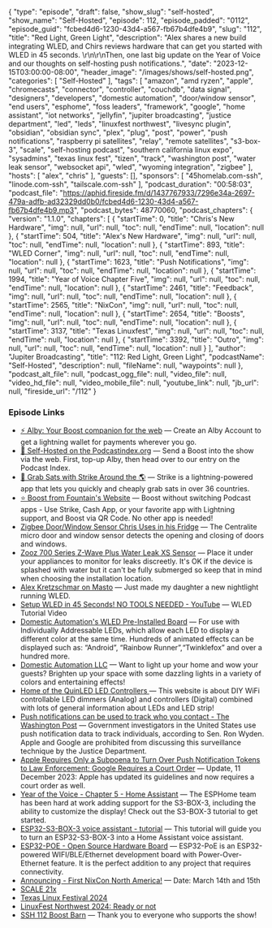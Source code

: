 {
  "type": "episode",
  "draft": false,
  "show_slug": "self-hosted",
  "show_name": "Self-Hosted",
  "episode": 112,
  "episode_padded": "0112",
  "episode_guid": "fcbed4d6-1230-43d4-a567-fb67b4dfe4b9",
  "slug": "112",
  "title": "Red Light, Green Light",
  "description": "Alex shares a new build integrating WLED, and Chirs reviews hardware that can get you started with WLED in 45 seconds. \r\n\r\nThen, one last big update on the Year of Voice and our thoughts on self-hosting push notifications.",
  "date": "2023-12-15T03:00:00-08:00",
  "header_image": "/images/shows/self-hosted.png",
  "categories": [
    "Self-Hosted"
  ],
  "tags": [
    "amazon",
    "amd ryzen",
    "apple",
    "chromecasts",
    "connector",
    "controller",
    "couchdb",
    "data signal",
    "designers",
    "developers",
    "domestic automation",
    "door/window sensor",
    "end users",
    "esphome",
    "foss leaders",
    "framework",
    "google",
    "home assistant",
    "iot networks",
    "jellyfin",
    "jupiter broadcasting",
    "justice department",
    "led",
    "leds",
    "linuxfest northwest",
    "livesync plugin",
    "obsidian",
    "obsidian sync",
    "plex",
    "plug",
    "post",
    "power",
    "push notifications",
    "raspberry pi satellites",
    "relay",
    "remote satellites",
    "s3-box-3",
    "scale",
    "self-hosting podcast",
    "southern california linux expo",
    "sysadmins",
    "texas linux fest",
    "tizen",
    "track",
    "washington post",
    "water leak sensor",
    "websocket api",
    "wled",
    "wyoming integration",
    "zigbee"
  ],
  "hosts": [
    "alex",
    "chris"
  ],
  "guests": [],
  "sponsors": [
    "45homelab.com-ssh",
    "linode.com-ssh",
    "tailscale.com-ssh"
  ],
  "podcast_duration": "00:58:03",
  "podcast_file": "https://aphid.fireside.fm/d/1437767933/7296e34a-2697-479a-adfb-ad32329dd0b0/fcbed4d6-1230-43d4-a567-fb67b4dfe4b9.mp3",
  "podcast_bytes": 48770060,
  "podcast_chapters": {
    "version": "1.1.0",
    "chapters": [
      {
        "startTime": 0,
        "title": "Chris's New Hardware",
        "img": null,
        "url": null,
        "toc": null,
        "endTime": null,
        "location": null
      },
      {
        "startTime": 504,
        "title": "Alex's New Hardware",
        "img": null,
        "url": null,
        "toc": null,
        "endTime": null,
        "location": null
      },
      {
        "startTime": 893,
        "title": "WLED Corner",
        "img": null,
        "url": null,
        "toc": null,
        "endTime": null,
        "location": null
      },
      {
        "startTime": 1623,
        "title": "Push Notifications",
        "img": null,
        "url": null,
        "toc": null,
        "endTime": null,
        "location": null
      },
      {
        "startTime": 1994,
        "title": "Year of Voice Chapter Five",
        "img": null,
        "url": null,
        "toc": null,
        "endTime": null,
        "location": null
      },
      {
        "startTime": 2461,
        "title": "Feedback",
        "img": null,
        "url": null,
        "toc": null,
        "endTime": null,
        "location": null
      },
      {
        "startTime": 2565,
        "title": "NixCon",
        "img": null,
        "url": null,
        "toc": null,
        "endTime": null,
        "location": null
      },
      {
        "startTime": 2654,
        "title": "Boosts",
        "img": null,
        "url": null,
        "toc": null,
        "endTime": null,
        "location": null
      },
      {
        "startTime": 3137,
        "title": "Texas Linuxfest",
        "img": null,
        "url": null,
        "toc": null,
        "endTime": null,
        "location": null
      },
      {
        "startTime": 3392,
        "title": "Outro",
        "img": null,
        "url": null,
        "toc": null,
        "endTime": null,
        "location": null
      }
    ],
    "author": "Jupiter Broadcasting",
    "title": "112: Red Light, Green Light",
    "podcastName": "Self-Hosted",
    "description": null,
    "fileName": null,
    "waypoints": null
  },
  "podcast_alt_file": null,
  "podcast_ogg_file": null,
  "video_file": null,
  "video_hd_file": null,
  "video_mobile_file": null,
  "youtube_link": null,
  "jb_url": null,
  "fireside_url": "/112"
}


### Episode Links

  * [⚡ Alby: Your Boost companion for the web](https://getalby.com/ "⚡ Alby: Your Boost companion for the web") — Create an Alby Account to get a lightning wallet for payments wherever you go. 
  * [🎉 Self-Hosted on the Podcastindex.org](https://podcastindex.org/podcast/830124 "🎉 Self-Hosted on the Podcastindex.org") — Send a Boost into the show via the web. First, top-up Alby, then head over to our entry on the Podcast Index.
  * [🔌 Grab Sats with Strike Around the 🌎](https://strike.me/download/ "🔌 Grab Sats with Strike Around the 🌎") — Strike is a lightning-powered app that lets you quickly and cheaply grab sats in over 36 countries. 
  * [⭐ Boost from Fountain's Website](https://www.fountain.fm/show/LxGQPEpBqTDLxF4d6qC5 "⭐ Boost from Fountain's Website") — Boost without switching Podcast apps - Use Strike, Cash App, or your favorite app with Lightning support, and Boost via QR Code. No other app is needed! 
  * [Zigbee Door/Window Sensor Chris Uses in his Fridge](https://www.amazon.com/dp/B071YQCWQM?ref=ppx_yo2ov_dt_b_product_details&th=1 "Zigbee Door/Window Sensor Chris Uses in his Fridge") — The Centralite micro door and window sensor detects the opening and closing of doors and windows. 
  * [Zooz 700 Series Z-Wave Plus Water Leak XS Sensor](https://www.amazon.com/dp/B09JKJNFMX "Zooz 700 Series Z-Wave Plus Water Leak XS Sensor") — Place it under your appliances to monitor for leaks discreetly. It's OK if the device is splashed with water but it can't be fully submerged so keep that in mind when choosing the installation location. 
  * [Alex Kretzschmar on Masto](https://techhub.social/@ironicbadger/111461432239351859 "Alex Kretzschmar on Masto") — Just made my daughter a new nightlight running WLED.
  * [Setup WLED in 45 Seconds! NO TOOLS NEEDED - YouTube](https://www.youtube.com/watch?v=aBOEHfT8VY4 "Setup WLED in 45 Seconds! NO TOOLS NEEDED - YouTube") — WLED Tutorial Video
  * [Domestic Automation's WLED Pre-Installed Board](https://www.amazon.com/Domestic-Automation-LLC-Controller-Improvement/dp/B0BPYR92YP?th=1 "Domestic Automation's WLED Pre-Installed Board") — For use with Individually Addressable LEDs, which allow each LED to display a different color at the same time. Hundreds of animated effects can be displayed such as: “Android”, “Rainbow Runner”,“Twinklefox” and over a hundred more. 
  * [Domestic Automation LLC](https://sites.google.com/view/domesticautomationllc/home "Domestic Automation LLC") — Want to light up your home and wow your guests? Brighten up your space with some dazzling lights in a variety of colors and entertaining effects!
  * [Home of the QuinLED LED Controllers ](https://quinled.info/ "Home of the QuinLED LED Controllers ") — This website is about DIY WiFi controllable LED dimmers (Analog) and controllers (Digital) combined with lots of general information about LEDs and LED strip!
  * [Push notifications can be used to track who you contact - The Washington Post](https://www.washingtonpost.com/technology/2023/12/06/push-notifications-surveillance-apple-google/ "Push notifications can be used to track who you contact - The Washington Post") — Government investigators in the United States use push notification data to track individuals, according to Sen. Ron Wyden. Apple and Google are prohibited from discussing this surveillance technique by the Justice Department.
  * [Apple Requires Only a Subpoena to Turn Over Push Notification Tokens to Law Enforcement; Google Requires a Court Order](https://daringfireball.net/linked/2023/12/06/apples-updated-law-enforcement-guidelines "Apple Requires Only a Subpoena to Turn Over Push Notification Tokens to Law Enforcement; Google Requires a Court Order") — Update, 11 December 2023: Apple has updated its guidelines and now requires a court order as well.
  * [Year of the Voice - Chapter 5 - Home Assistant](https://www.home-assistant.io/blog/2023/12/13/year-of-the-voice-chapter-5/ "Year of the Voice - Chapter 5 - Home Assistant") — The ESPHome team has been hard at work adding support for the S3-BOX-3, including the ability to customize the display! Check out the S3-BOX-3 tutorial to get started.
  * [ESP32-S3-BOX-3 voice assistant - tutorial](https://www.home-assistant.io/voice_control/s3_box_voice_assistant/ "ESP32-S3-BOX-3 voice assistant - tutorial") — This tutorial will guide you to turn an ESP32-S3-BOX-3 into a Home Assistant voice assistant.
  * [ESP32-POE - Open Source Hardware Board](https://www.olimex.com/Products/IoT/ESP32/ESP32-POE/open-source-hardware "ESP32-POE - Open Source Hardware Board") — ESP32-PoE is an ESP32-powered WIFI/BLE/Ethernet development board with Power-Over-Ethernet feature. It is the perfect addition to any project that requires connectivity.
  * [Announcing - First NixCon North America!](https://discourse.nixos.org/t/announcing-first-nixcon-north-america/35874 "Announcing - First NixCon North America!") — Date: March 14th and 15th
  * [SCALE 21x](https://www.socallinuxexpo.org/scale/21x "SCALE 21x")
  * [Texas Linux Festival 2024](https://2024.texaslinuxfest.org/ "Texas Linux Festival 2024")
  * [LinuxFest Northwest 2024: Ready or not](https://discuss.lfnw.org/t/lfnw2024-ready-or-not/698 "LinuxFest Northwest 2024: Ready or not")
  * [SSH 112 Boost Barn](https://paste.docs.lol/reader/FormalizedEvangelism "SSH 112 Boost Barn") — Thank you to everyone who supports the show!


